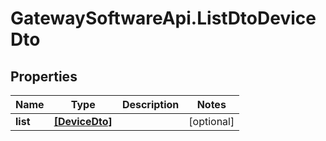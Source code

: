 # GatewaySoftwareApi.ListDtoDeviceDto

## Properties
Name | Type | Description | Notes
------------ | ------------- | ------------- | -------------
**list** | [**[DeviceDto]**](DeviceDto.md) |  | [optional] 


